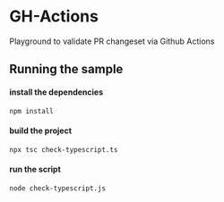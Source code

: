 # GH-Actions
Playground to validate PR changeset via Github Actions

## Running the sample
#### install the dependencies
`npm install`
#### build the project
`npx tsc check-typescript.ts`
#### run the script
`node check-typescript.js`